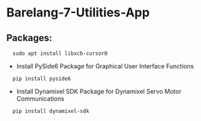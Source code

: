 # Barelang-7-Utilities-App

## Packages:
```
  sudo apt install libxcb-cursor0
```
- Install PySide6 Package for Graphical User Interface Functions
```
  pip install pyside6
```
- Install Dynamixel SDK Package for Dynamixel Servo Motor Communications
```
  pip install dynamixel-sdk
```
